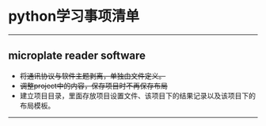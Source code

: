 # python学习事项清单
---
## microplate reader software
- ~~将通讯协议与软件主题剥离，单独由文件定义。~~
- ~~调整project中的内容，保存项目时不再保存布局~~
- 建立项目目录，里面存放项目设置文件、该项目下的结果记录以及该项目下的布局模板。

---

